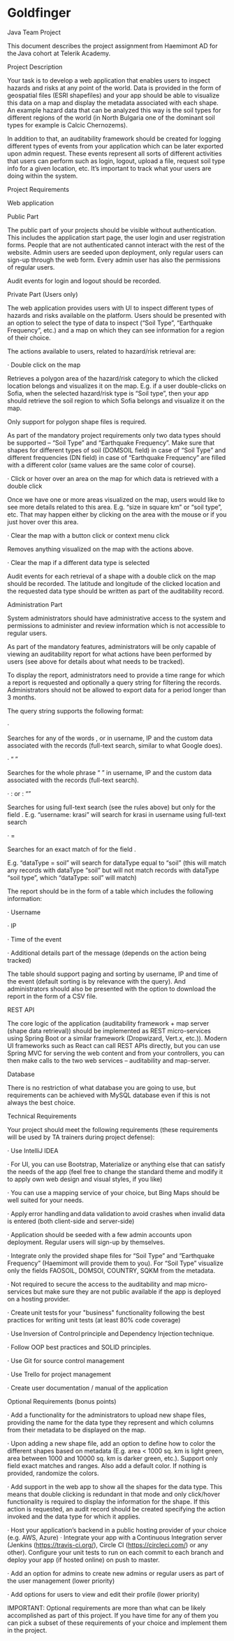 # Goldfinger

Java Team Project

This document describes the project assignment from Haemimont AD for the Java cohort at Telerik Academy.

Project Description

Your task is to develop a web application that enables users to inspect hazards and risks at any point of the world. Data is provided in the form of geospatial files (ESRI shapefiles) and your app should be able to visualize this data on a map and display the metadata associated with each shape. An example hazard data that can be analyzed this way is the soil types for different regions of the world (in North Bulgaria one of the dominant soil types for example is Calcic Chernozems).

In addition to that, an auditability framework should be created for logging different types of events from your application which can be later exported upon admin request. These events represent all sorts of different activities that users can perform such as login, logout, upload a file, request soil type info for a given location, etc. It’s important to track what your users are doing within the system.

Project Requirements

Web application

Public Part

The public part of your projects should be visible without authentication. This includes the application start page, the user login and user registration forms. People that are not authenticated cannot interact with the rest of the website. Admin users are seeded upon deployment, only regular users can sign-up through the web form. Every admin user has also the permissions of regular users.

Audit events for login and logout should be recorded.

Private Part (Users only)

The web application provides users with UI to inspect different types of hazards and risks available on the platform. Users should be presented with an option to select the type of data to inspect (“Soil Type”, “Earthquake Frequency”, etc.) and a map on which they can see information for a region of their choice.

The actions available to users, related to hazard/risk retrieval are:

· Double click on the map

Retrieves a polygon area of the hazard/risk category to which the clicked location belongs and visualizes it on the map. E.g. if a user double-clicks on Sofia, when the selected hazard/risk type is “Soil type”, then your app should retrieve the soil region to which Sofia belongs and visualize it on the map.

Only support for polygon shape files is required.

As part of the mandatory project requirements only two data types should be supported – “Soil Type” and “Earthquake Frequency”. Make sure that shapes for different types of soil (DOMSOIL field) in case of “Soil Type” and different frequencies (DN field) in case of “Earthquake Frequency” are filled with a different color (same values are the same color of course).

· Click or hover over an area on the map for which data is retrieved with a double click

Once we have one or more areas visualized on the map, users would like to see more details related to this area. E.g. “size in square km” or “soil type”, etc. That may happen either by clicking on the area with the mouse or if you just hover over this area.

· Clear the map with a button click or context menu click

Removes anything visualized on the map with the actions above.

· Clear the map if a different data type is selected

Audit events for each retrieval of a shape with a double click on the map should be recorded. The latitude and longitude of the clicked location and the requested data type should be written as part of the auditability record.

Administration Part

System administrators should have administrative access to the system and permissions to administer and review information which is not accessible to regular users.

As part of the mandatory features, administrators will be only capable of viewing an auditability report for what actions have been performed by users (see above for details about what needs to be tracked).

To display the report, administrators need to provide a time range for which a report is requested and optionally a query string for filtering the records. Administrators should not be allowed to export data for a period longer than 3 months.

The query string supports the following format:

· <word1> <word2> <word3>

Searches for any of the words <word1>, <word2> or <word3> in username, IP and the custom data associated with the records (full-text search, similar to what Google does).

· “<word1> <word2> <word3>”

Searches for the whole phrase “<word1> <word2> <word3>” in username, IP and the custom data associated with the records (full-text search).

· <key>: <value> or <key>: “<value>”

Searches for <value> using full-text search (see the rules above) but only for the field <key>. E.g. “username: krasi” will search for krasi in username using full-text search

· <key> = <value>

Searches for an exact match of <value> for the field <key>.

E.g. “dataType = soil” will search for dataType equal to “soil” (this will match any records with dataType “soil” but will not match records with dataType “soil type”, which “dataType: soil” will match)

The report should be in the form of a table which includes the following information:

· Username

· IP

· Time of the event

· Additional details part of the message (depends on the action being tracked)

The table should support paging and sorting by username, IP and time of the event (default sorting is by relevance with the query). And administrators should also be presented with the option to download the report in the form of a CSV file.

REST API

The core logic of the application (auditability framework + map server (shape data retrieval)) should be implemented as REST micro-services using Spring Boot or a similar framework (Dropwizard, Vert.x, etc.)). Modern UI frameworks such as React can call REST APIs directly, but you can use Spring MVC for serving the web content and from your controllers, you can then make calls to the two web services – auditability and map-server.

Database

There is no restriction of what database you are going to use, but requirements can be achieved with MySQL database even if this is not always the best choice.

Technical Requirements

Your project should meet the following requirements (these requirements will be used by TA trainers during project defense):

· Use IntelliJ IDEA

· For UI, you can use Bootstrap, Materialize or anything else that can satisfy the needs of the app (feel free to change the standard theme and modify it to apply own web design and visual styles, if you like)

· You can use a mapping service of your choice, but Bing Maps should be well suited for your needs.

· Apply error handling and data validation to avoid crashes when invalid data is entered (both client-side and server-side)

· Application should be seeded with a few admin accounts upon deployment. Regular users will sign-up by themselves.

· Integrate only the provided shape files for “Soil Type” and “Earthquake Frequency” (Haemimont will provide them to you). For “Soil Type” visualize only the fields FAOSOIL, DOMSOI, COUNTRY, SQKM from the metadata.

· Not required to secure the access to the auditability and map micro-services but make sure they are not public available if the app is deployed on a hosting provider.

· Create unit tests for your "business" functionality following the best practices for writing unit tests (at least 80% code coverage)

· Use Inversion of Control principle and Dependency Injection technique.

· Follow OOP best practices and SOLID principles.

· Use Git for source control management

· Use Trello for project management

· Create user documentation / manual of the application

Optional Requirements (bonus points)

· Add a functionality for the administrators to upload new shape files, providing the name for the data type they represent and which columns from their metadata to be displayed on the map.

· Upon adding a new shape file, add an option to define how to color the different shapes based on metadata (E.g. area < 1000 sq. km is light green, area between 1000 and 10000 sq. km is darker green, etc.). Support only field exact matches and ranges. Also add a default color. If nothing is provided, randomize the colors.

· Add support in the web app to show all the shapes for the data type. This means that double clicking is redundant in that mode and only click/hover functionality is required to display the information for the shape. If this action is requested, an audit record should be created specifying the action invoked and the data type for which it applies.

· Host your application’s backend in a public hosting provider of your choice (e.g. AWS, Azure) · Integrate your app with a Continuous Integration server  (Jenkins (https://travis-ci.org/), Circle CI (https://circleci.com/) or any other). Configure your unit tests to run on each commit to each branch and deploy your app (if hosted online) on push to master.

· Add an option for admins to create new admins or regular users as part of the user management (lower priority)

· Add options for users to view and edit their profile (lower priority)

IMPORTANT: Optional requirements are more than what can be likely accomplished as part of this project. If you have time for any of them you can pick a subset of these requirements of your choice and implement them in the project. 
